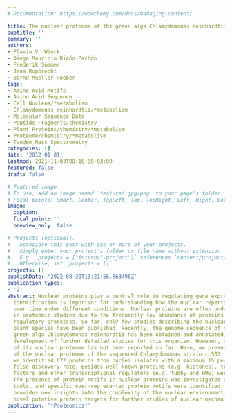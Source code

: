 ```yaml
---
# Documentation: https://wowchemy.com/docs/managing-content/

title: The nuclear proteome of the green alga Chlamydomonas reinhardtii.
subtitle: ''
summary: ''
authors:
- Flavia V. Winck
- Diego Mauricio Riaño-Pachón
- Frederik Sommer
- Jens Rupprecht
- Bernd Mueller-Roeber
tags:
- Amino Acid Motifs
- Amino Acid Sequence
- Cell Nucleus/*metabolism
- Chlamydomonas reinhardtii/*metabolism
- Molecular Sequence Data
- Peptide Fragments/chemistry
- Plant Proteins/chemistry/*metabolism
- Proteome/chemistry/*metabolism
- Tandem Mass Spectrometry
categories: []
date: '2012-01-01'
lastmod: 2021-11-03T00:16:50-03:00
featured: false
draft: false

# Featured image
# To use, add an image named `featured.jpg/png` to your page's folder.
# Focal points: Smart, Center, TopLeft, Top, TopRight, Left, Right, BottomLeft, Bottom, BottomRight.
image:
  caption: ''
  focal_point: ''
  preview_only: false

# Projects (optional).
#   Associate this post with one or more of your projects.
#   Simply enter your project's folder or file name without extension.
#   E.g. `projects = ["internal-project"]` references `content/project/deep-learning/index.md`.
#   Otherwise, set `projects = []`.
projects: []
publishDate: '2022-08-30T13:21:56.863496Z'
publication_types:
- '2'
abstract: Nuclear proteins play a central role in regulating gene expression. Their
  identification is important for understanding how the nuclear repertoire changes
  over time under different conditions. Nuclear proteins are often underrepresented
  in proteomic studies due to the frequently low abundance of proteins involved in
  regulatory processes. So far, only few studies describing the nuclear proteome of
  plant species have been published. Recently, the genome sequence of the unicellular
  green alga Chlamydomonas reinhardtii has been obtained and annotated, allowing the
  development of further detailed studies for this organism. However, a detailed description
  of its nuclear proteome has not been reported so far. Here, we present an analysis
  of the nuclear proteome of the sequenced Chlamydomonas strain cc503. Using LC-MS/MS,
  we identified 672 proteins from nuclei isolates with a maximum 1% peptide spectrum
  false discovery rate. Besides well-known proteins (e.g. histones), transcription
  factors and other transcriptional regulators (e.g. tubby and HMG) were identified.
  The presence of protein motifs in nuclear proteins was investigated by computational
  tools, and specific over-represented protein motifs were identified. This study
  provides new insights into the complexity of the nuclear environment and reveals
  novel putative protein targets for further studies of nuclear mechanisms.
publication: '*Proteomics*'
---
```

